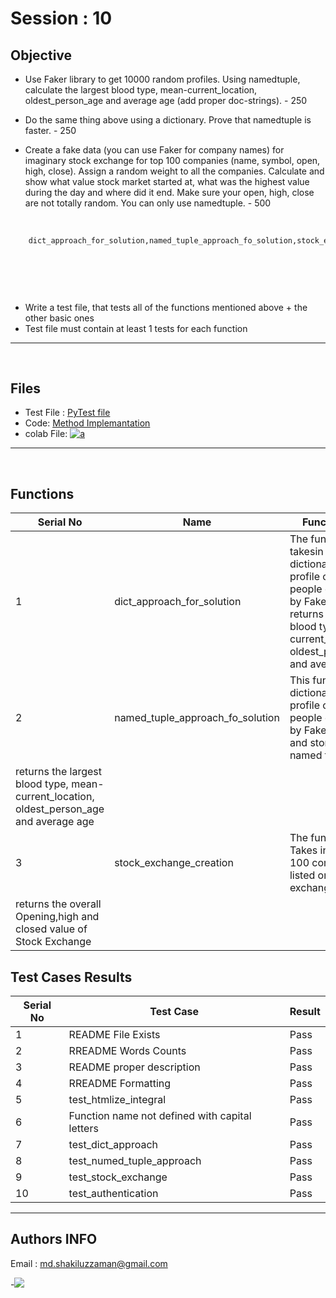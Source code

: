 # Session : 10

## Objective

- Use Faker library to get 10000 random profiles. Using namedtuple, calculate the largest blood type, mean-current_location, oldest_person_age and average age (add proper doc-strings). - 250

- Do the same thing above using a dictionary. Prove that namedtuple is faster. - 250

- Create a fake data (you can use Faker for company names) for imaginary stock exchange for top 100 companies (name, symbol, open, high, close). Assign a random weight to all the   companies. Calculate and show what value stock market started at, what was the highest value during the day and where did it end. Make sure your open, high, close are not     totally random. You can only use namedtuple. - 500


&nbsp;
``` html 
    dict_approach_for_solution,named_tuple_approach_fo_solution,stock_exchange_creation
                            
                            
                          

```
&nbsp;
- Write a test file, that tests all of the functions mentioned above + the other basic ones 
- Test file must contain at least 1 tests for each function


---
&nbsp;
## Files
 - Test File : [PyTest file](https://github.com/Shakil-1501/Session10/blob/master/test_session10.py)
 - Code: [Method Implemantation](https://github.com/Shakil-1501/Session9/blob/master/session10.py)
 - colab File: [![a](https://github.com/jagatabhay/TSAI/blob/master/openincolablogo.JPG)]()
&nbsp;
---
&nbsp;

## Functions
| Serial No  | Name | Functionality |
| ---------- | --------- | ------ |
| 1 | dict_approach_for_solution |The function takesin takes in dictionary of profile of   10000  people generated by Faker library returns the largest blood type, mean-current_location, oldest_person_age and average age|  
| 2 | named_tuple_approach_fo_solution | This function dictionary of profile of   10000  people generated by Faker library and stored in named tuple
    returns the largest blood type, mean-current_location, oldest_person_age and average age   |
| 3 | stock_exchange_creation |The function Takes in info of 100 companies listed on our stock exchange
    returns the overall Opening,high and closed value of Stock Exchange  |

## Test Cases Results
| Serial No  | Test Case | Result |
| ---------- | --------- | ------ |
| 1 | README File Exists | Pass |
| 2 | RREADME Words Counts | Pass |
| 3 | README proper description | Pass |
| 4 | RREADME Formatting | Pass |
| 5 |test_htmlize_integral  | Pass |
| 6 | Function name not defined with capital letters | Pass |
| 7 | test_dict_approach | Pass |
| 8 | test_numed_tuple_approach | Pass |
| 9 | test_stock_exchange | Pass |
| 10 | test_authentication | Pass | 


---

## Authors INFO
   
   Email : md.shakiluzzaman@gmail.com
   
   -[![](https://github.com/jagatabhay/TSAI/blob/master/logo.png)](https://www.linkedin.com/in/md-shakiluzzaman-894707129/)
